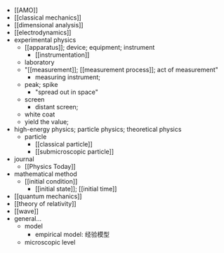 - [[AMO]]
- [[classical mechanics]]
- [[dimensional analysis]]
- [[electrodynamics]]
- experimental physics
    - [[apparatus]]; device; equipment; instrument
        - [[instrumentation]]
    - laboratory
    - "[[measurement]]; [[measurement process]]; act of measurement"
        - measuring instrument;
    - peak; spike
        - "spread out in space"
    - screen
        - distant screen;
    - white coat
    - yield the value;
- high-energy physics; particle physics; theoretical physics
    - particle
        - [[classical particle]]
        - [[submicroscopic particle]]
- journal
    - [[Physics Today]]
- mathematical method
    - [[initial condition]]
        - [[initial state]]; [[initial time]]
- [[quantum mechanics]]
- [[theory of relativity]]
- [[wave]]
- general...
    - model
        - empirical model: 经验模型
    - microscopic level
